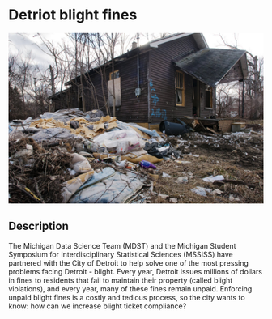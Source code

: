 # Detriot blight fines

<div align="center"><img src="blight_fines.jpg"></img></div>

## Description

The Michigan Data Science Team (MDST) and the Michigan Student Symposium for Interdisciplinary Statistical Sciences (MSSISS) have partnered with the 
City of Detroit to help solve one of the most pressing problems facing Detroit - blight. Every year, Detroit issues millions of dollars in fines to 
residents that fail to maintain their property (called blight violations), and every year, many of these fines remain unpaid. Enforcing unpaid blight 
fines is a costly and tedious process, so the city wants to know: how can we increase blight ticket compliance?